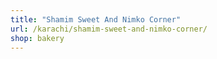 ```yaml
---
title: "Shamim Sweet And Nimko Corner"
url: /karachi/shamim-sweet-and-nimko-corner/
shop: bakery
---
```

